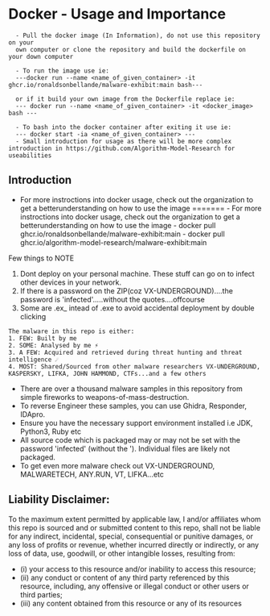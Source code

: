 

# Docker - Usage and Importance
      - Pull the docker image (In Information), do not use this repository on your
      own computer or clone the repository and build the dockerfile on your down computer

      - To run the image use ie:
      ---docker run --name <name_of_given_container> -it ghcr.io/ronaldsonbellande/malware-exhibit:main bash---

      or if it build your own image from the Dockerfile replace ie:
      --- docker run --name <name_of_given_container> -it <docker_image> bash ---

      - To bash into the docker container after exiting it use ie:
      --- docker start -ia <name_of_given_container> ---
      - Small introduction for usage as there will be more complex introduction in https://github.com/Algorithm-Model-Research for useabilities


Introduction
------------
- For more instroctions into docker usage, check out the organization to get a betterunderstanding on how to use the image
=======
      - For more instroctions into docker usage, check out the organization to get a betterunderstanding on how to use the image
      - docker pull ghcr.io/ronaldsonbellande/malware-exhibit:main
      - docker pull ghcr.io/algorithm-model-research/malware-exhibit:main

Few things to NOTE
1. Dont deploy on your personal machine. These stuff can go on to infect other devices in your network.
2. If there is a password on the ZIP(coz VX-UNDERGROUND)....the password is 'infected'.....without the quotes....offcourse
3. Some are .ex_ intead of .exe to avoid accidental deployment by double clicking

```
The malware in this repo is either:
1. FEW: Built by me
2. SOME: Analysed by me ⚡
3. A FEW: Acquired and retrieved during threat hunting and threat intelligence ☄
4. MOST: Shared/Sourced from other malware researchers VX-UNDERGROUND, KASPERSKY, LIFKA, JOHN HAMMOND, CTFs...and a few others
```

- There are over a thousand malware samples in this repository from simple fireworks to weapons-of-mass-destruction.
- To reverse Engineer these samples, you can use Ghidra, Responder, IDApro.
- Ensure you have the necessary support environment installed i.e JDK, Python3, Ruby etc
- All source code which is packaged may or may not be set with the password 'infected' (without the '). Individual files are likely not packaged.
- To get even more malware check out VX-UNDERGROUND, MALWARETECH, ANY.RUN, VT, LIFKA...etc

## Liability Disclaimer:

To the maximum extent permitted by applicable law, I and/or affiliates whom this repo is sourced and or submitted content to this repo, shall not be liable for any indirect, incidental, special, consequential or punitive damages, or any loss of profits or revenue, whether incurred directly or indirectly, or any loss of data, use, goodwill, or other intangible losses, resulting from:

- (i) your access to this resource and/or inability to access this resource;
- (ii) any conduct or content of any third party referenced by this resource, including, any offensive or illegal conduct or other users or third parties;
- (iii) any content obtained from this resource or any of its resources
